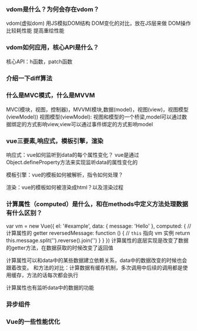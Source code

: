 
### vdom是什么？为何会存在vdom？

vdom(虚拟dom)
用JS模拟DOM结构
DOM变化的对比，放在JS层来做
DOM操作比较耗性能
提高重绘性能







### vdom如何应用，核心API是什么？

核心API：h函数，patch函数







### 介绍一下diff算法






### 什么是MVC模式，什么是MVVM

MVC(模块，视图，控制器)，MVVM(模块,数据(model)，视图(view)，视图模型(viewModel))
视图模型(viewModel): 视图和模型的一个桥梁,model可以通过数据绑定的方式影响view,view可以通过事件绑定的方式影响model



### vue三要素,响应式，模板引擎，渲染

响应式：vue如何监听到data的每个属性变化？
vue是通过Object.defineProperty方法来实现监听data的属性变化的



模板引擎：vue的模板如何被解析，指令如何处理？




渲染：vue的模板如何被渲染成html？以及渲染过程





### 计算属性（computed）是什么，和在methods中定义方法处理数据有什么区别？

var vm = new Vue({
  el: '#example',
  data: {
    message: 'Hello'
  },
  computed: {
    // 计算属性的 getter
    reversedMessage: function () {
      // `this` 指向 vm 实例
      return this.message.split('').reverse().join('')
    }
  }
})
计算属性的底层实现是改变了数据的getter方法，在数据获取的时候改变了返回值

计算属性可以和data中的某些数据建立依赖关系，data中的数据改变的时候也会跟着改变。
和方法的对比：计算数据有缓存机制，多次调用中后续的调用都是使用缓存，方法的话每次都会执行

计算属性也有监听data中的数据的功能


### 异步组件




### Vue的一些性能优化








